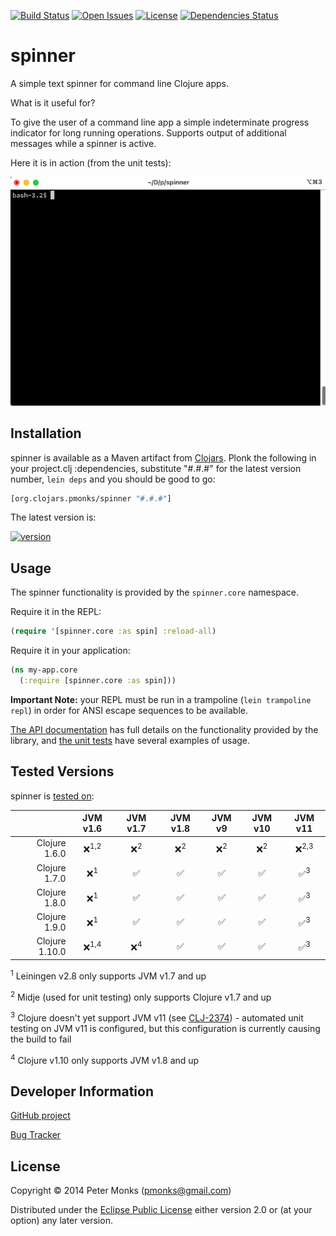 [![Build Status](https://travis-ci.com/pmonks/spinner.svg?branch=master)](https://travis-ci.com/pmonks/spinner)
[![Open Issues](https://img.shields.io/github/issues/pmonks/spinner.svg)](https://github.com/pmonks/spinner/issues)
[![License](https://img.shields.io/github/license/pmonks/spinner.svg)](https://github.com/pmonks/spinner/blob/master/LICENSE)
[![Dependencies Status](https://versions.deps.co/pmonks/spinner/status.svg)](https://versions.deps.co/pmonks/spinner)

# spinner

A simple text spinner for command line Clojure apps.

What is it useful for?

To give the user of a command line app a simple indeterminate progress indicator for long running operations.
Supports output of additional messages while a spinner is active.

Here it is in action (from the unit tests):
<p align="center">
  <img alt="spinner example screenshot" src="https://raw.githubusercontent.com/pmonks/spinner/master/spinner-demo.gif"/>
</p>

## Installation

spinner is available as a Maven artifact from [Clojars](https://clojars.org/org.clojars.pmonks/spinner).
Plonk the following in your project.clj :dependencies, substitute "#.#.#" for the latest version number,
`lein deps` and you should be good to go:

```clojure
[org.clojars.pmonks/spinner "#.#.#"]
```

The latest version is:

[![version](https://clojars.org/org.clojars.pmonks/spinner/latest-version.svg)](https://clojars.org/org.clojars.pmonks/spinner)

## Usage

The spinner functionality is provided by the `spinner.core` namespace.

Require it in the REPL:

```clojure
(require '[spinner.core :as spin] :reload-all)
```

Require it in your application:

```clojure
(ns my-app.core
  (:require [spinner.core :as spin]))
```

**Important Note:** your REPL must be run in a trampoline (`lein trampoline repl`) in order for ANSI escape sequences to be available.

[The API documentation](https://pmonks.github.io/spinner/) has full details on the functionality provided by the library, and [the unit tests](https://github.com/pmonks/spinner/blob/master/test/spinner/core_test.clj) have several examples of usage.

## Tested Versions

spinner is [tested on](https://travis-ci.com/pmonks/spinner):

|                | JVM v1.6         | JVM v1.7       | JVM v1.8        | JVM v9         | JVM v10        | JVM v11          |
|           ---: |  :---:           |  :---:         |  :---:          |  :---:         |  :---:         |  :---:           |
| Clojure 1.6.0  | ❌<sup>1,2</sup> | ❌<sup>2</sup> | ❌<sup>2</sup> | ❌<sup>2</sup> | ❌<sup>2</sup> | ❌<sup>2,3</sup> |
| Clojure 1.7.0  | ❌<sup>1</sup>   | ✅             | ✅             | ✅             | ✅             | ✅<sup>3</sup>   |
| Clojure 1.8.0  | ❌<sup>1</sup>   | ✅             | ✅             | ✅             | ✅             | ✅<sup>3</sup>   |
| Clojure 1.9.0  | ❌<sup>1</sup>   | ✅             | ✅             | ✅             | ✅             | ✅<sup>3</sup>   |
| Clojure 1.10.0 | ❌<sup>1,4</sup> | ❌<sup>4</sup> | ✅             | ✅             | ✅             | ✅<sup>3</sup>   |

<sup>1</sup> Leiningen v2.8 only supports JVM v1.7 and up

<sup>2</sup> Midje (used for unit testing) only supports Clojure v1.7 and up

<sup>3</sup> Clojure doesn't yet support JVM v11 (see [CLJ-2374](https://dev.clojure.org/jira/browse/CLJ-2374)) - automated unit testing on JVM v11 is configured, but this configuration is currently causing the build to fail

<sup>4</sup> Clojure v1.10 only supports JVM v1.8 and up

## Developer Information

[GitHub project](https://github.com/pmonks/spinner)

[Bug Tracker](https://github.com/pmonks/spinner/issues)

## License

Copyright © 2014 Peter Monks (pmonks@gmail.com)

Distributed under the [Eclipse Public License](http://www.eclipse.org/legal/epl-v20.html) either version 2.0 or (at your option) any later version.
